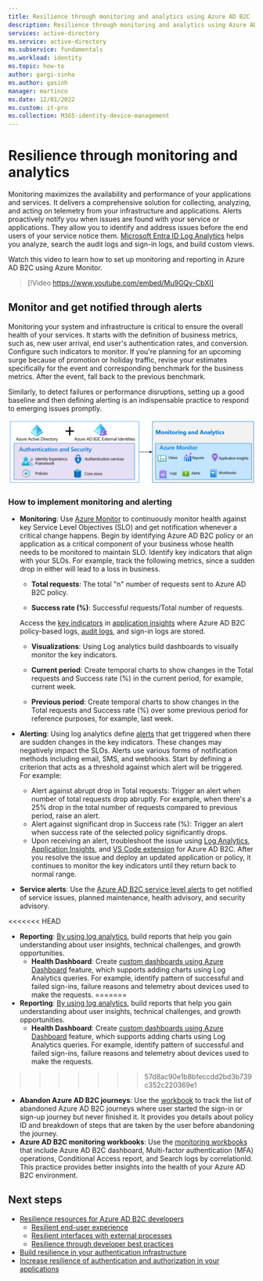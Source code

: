 ```yaml
---
title: Resilience through monitoring and analytics using Azure AD B2C
description: Resilience through monitoring and analytics using Azure AD B2C
services: active-directory 
ms.service: active-directory
ms.subservice: fundamentals 
ms.workload: identity
ms.topic: how-to
author: gargi-sinha
ms.author: gasinh
manager: martinco
ms.date: 12/01/2022
ms.custom: it-pro
ms.collection: M365-identity-device-management
---
```


# Resilience through monitoring and analytics

Monitoring maximizes the availability and performance of your applications and services. It delivers a comprehensive solution for collecting, analyzing, and acting on telemetry from your infrastructure and applications. Alerts proactively notify you when issues are found with your service or applications. They allow you to identify and address issues before the end users of your service notice them. [Microsoft Entra ID Log Analytics](https://azure.microsoft.com/services/monitor/?OCID=AID2100131_SEM_6d16332c03501fc9c1f46c94726d2264:G:s&ef_id=6d16332c03501fc9c1f46c94726d2264:G:s&msclkid=6d16332c03501fc9c1f46c94726d2264#features) helps you analyze, search the audit logs and sign-in logs, and build custom views.

Watch this video to learn how to set up monitoring and reporting in Azure AD B2C using Azure Monitor.

>[!Video https://www.youtube.com/embed/Mu9GQy-CbXI]

## Monitor and get notified through alerts

Monitoring your system and infrastructure is critical to ensure the overall health of your services. It starts with the definition of business metrics, such as, new user arrival, end user's authentication rates, and conversion. Configure such indicators to monitor. If you're planning for an upcoming surge because of promotion or holiday traffic, revise your estimates specifically for the event and corresponding benchmark for the business metrics. After the event, fall back to the previous benchmark.

Similarly, to detect failures or performance disruptions, setting up a good baseline and then defining alerting is an indispensable practice to respond to emerging issues promptly.

![Image shows monitoring and analytics components](media/resilience-with-monitoring-alerting/monitoring-analytics-architecture.png)

### How to implement monitoring and alerting

- **Monitoring**: Use [Azure Monitor](/azure/active-directory-b2c/azure-monitor) to continuously monitor health against key Service Level Objectives (SLO) and get notification whenever a critical change happens. Begin by identifying Azure AD B2C policy or an application as a critical component of your business whose health needs to be monitored to maintain SLO. Identify key indicators that align with your SLOs.
For example, track the following metrics, since a sudden drop in either will lead to a loss in business.

  - **Total requests**: The total "n" number of requests sent to Azure AD B2C policy.

  - **Success rate (%)**: Successful requests/Total number of requests.

  Access the [key indicators](/azure/active-directory-b2c/view-audit-logs) in [application insights](/azure/active-directory-b2c/analytics-with-application-insights) where Azure AD B2C policy-based logs, [audit logs](/azure/active-directory-b2c/analytics-with-application-insights), and sign-in logs are stored.  

   - **Visualizations**: Using Log analytics build dashboards to visually monitor the key indicators.

   - **Current period**: Create temporal charts to show changes in the Total requests and Success rate (%) in the current period, for example, current week.

   - **Previous period**: Create temporal charts to show changes in the Total requests and Success rate (%) over some previous period for reference purposes, for example, last week.

- **Alerting**: Using log analytics define [alerts](/azure/azure-monitor/alerts/alerts-create-new-alert-rule) that get triggered when there are sudden changes in the key indicators. These changes may negatively impact the SLOs. Alerts use various forms of notification methods including email, SMS, and webhooks. Start by defining a criterion that acts as a threshold against which alert will be triggered. For example:
  - Alert against abrupt drop in Total requests: Trigger an alert when number of total requests drop abruptly. For example, when there's a 25% drop in the total number of requests compared to previous period, raise an alert.  
  - Alert against significant drop in Success rate (%): Trigger an alert when success rate of the selected policy significantly drops.
  - Upon receiving an alert, troubleshoot the issue using [Log Analytics](/azure/azure-monitor/visualize/workbooks-view-designer-conversion-overview), [Application Insights](/azure/active-directory-b2c/troubleshoot-with-application-insights), and [VS Code extension](https://marketplace.visualstudio.com/items?itemName=AzureADB2CTools.aadb2c) for Azure AD B2C. After you resolve the issue and deploy an updated application or policy, it continues to monitor the key indicators until they return back to normal range.

- **Service alerts**: Use the [Azure AD B2C service level alerts](/azure/service-health/service-health-overview) to get notified of service issues, planned maintenance, health advisory, and security advisory.

<<<<<<< HEAD
- **Reporting**: [By using log analytics](../reports-monitoring/howto-integrate-activity-logs-with-log-analytics.md), build reports that help you gain understanding about user insights, technical challenges, and growth opportunities.
  - **Health Dashboard**: Create [custom dashboards using Azure Dashboard](../../azure-monitor/app/overview-dashboard.md#create-custom-kpi-dashboards-using-application-insights) feature, which supports adding charts using Log Analytics queries. For example, identify pattern of successful and failed sign-ins, failure reasons and telemetry about devices used to make the requests.
=======
- **Reporting**: [By using log analytics](../reports-monitoring/howto-integrate-activity-logs-with-azure-monitor-logs.md), build reports that help you gain understanding about user insights, technical challenges, and growth opportunities.
  - **Health Dashboard**: Create [custom dashboards using Azure Dashboard](/azure/azure-monitor/app/tutorial-app-dashboards) feature, which supports adding charts using Log Analytics queries. For example, identify pattern of successful and failed sign-ins, failure reasons and telemetry about devices used to make the requests.
>>>>>>> 57d8ac90e1b8bfeccdd2bd3b739c352c220369e1
  - **Abandon Azure AD B2C journeys**: Use the [workbook](https://github.com/azure-ad-b2c/siem#list-of-abandon-journeys) to track the list of abandoned Azure AD B2C journeys where user started the sign-in or sign-up journey but never finished it. It provides you details about policy ID and breakdown of steps that are taken by the user before abandoning the journey.
  - **Azure AD B2C monitoring workbooks**: Use the [monitoring workbooks](https://github.com/azure-ad-b2c/siem) that include Azure AD B2C dashboard, Multi-factor authentication (MFA) operations, Conditional Access report, and Search logs by correlationId. This practice provides better insights into the health of your Azure AD B2C environment.
  
## Next steps

- [Resilience resources for Azure AD B2C developers](resilience-b2c.md)
  - [Resilient end-user experience](resilient-end-user-experience.md)
  - [Resilient interfaces with external processes](resilient-external-processes.md)
  - [Resilience through developer best practices](resilience-b2c-developer-best-practices.md)
- [Build resilience in your authentication infrastructure](resilience-in-infrastructure.md)
- [Increase resilience of authentication and authorization in your applications](resilience-app-development-overview.md)
